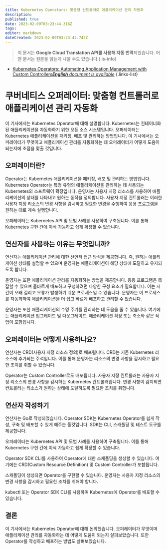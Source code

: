 ```yaml
---
title: Kubernetes Operators: 맞춤형 컨트롤러로 애플리케이션 관리 자동화
description: 
published: true
date: 2023-02-09T03:23:44.316Z
tags: 
editor: markdown
dateCreated: 2023-02-09T03:23:42.742Z
---
```


> 이 문서는 **Google Cloud Translation API를 사용해 자동 번역**되었습니다.
어떤 문서는 원문을 읽는게 나을 수도 있습니다.{.is-info}



- [Kubernetes Operators: Automating Application Management with Custom Controllers***English** document is available*](/en/Knowledge-base/Kubernetes/kubernetes-operators-automating-application-management-with-custom-controllers)
{.links-list}


# 쿠버네티스 오퍼레이터: 맞춤형 컨트롤러로 애플리케이션 관리 자동화

이 기사에서는 Kubernetes Operator에 대해 설명합니다. Kubernetes는 컨테이너화된 애플리케이션을 자동화하기 위한 오픈 소스 시스템입니다. 오퍼레이터는 Kubernetes 애플리케이션을 패키징, 배포 및 관리하는 방법입니다. 이 기사에서는 오퍼레이터가 무엇이고 애플리케이션 관리를 자동화하는 데 오퍼레이터가 어떻게 도움이 되는지에 초점을 맞출 것입니다.

## 오퍼레이터란?

Operator는 Kubernetes 애플리케이션을 패키징, 배포 및 관리하는 방법입니다. Kubernetes Operator는 특정 유형의 애플리케이션을 관리하는 데 사용되는 Kubernetes의 소프트웨어 확장입니다. 운영자는 사용자 지정 리소스를 사용하여 애플리케이션의 상태를 나타내고 원하는 동작을 정의합니다. 사용자 지정 컨트롤러는 이러한 사용자 지정 리소스의 변경 사항을 감시하고 필요한 변경을 수행하여 응용 프로그램을 원하는 대로 계속 실행합니다.

오퍼레이터는 Kubernetes API 및 모범 사례를 사용하여 구축됩니다. 이를 통해 Kubernetes 구현 간에 이식 가능하고 쉽게 확장할 수 있습니다.

## 연산자를 사용하는 이유는 무엇입니까?

연산자는 애플리케이션 관리에 대한 선언적 접근 방식을 제공합니다. 즉, 원하는 애플리케이션 상태를 설명할 수 있으며 운영자는 애플리케이션이 해당 상태에 도달하고 유지되도록 합니다.

운영자는 또한 애플리케이션 관리를 자동화하는 방법을 제공합니다. 응용 프로그램은 복잡할 수 있으며 올바르게 배포하고 구성하려면 다양한 구성 요소가 필요합니다. 이는 시간이 오래 걸리고 오류가 발생하기 쉬운 프로세스일 수 있습니다. 운영자는 이 프로세스를 자동화하여 애플리케이션을 더 쉽고 빠르게 배포하고 관리할 수 있습니다.

운영자는 또한 애플리케이션의 수명 주기를 관리하는 데 도움을 줄 수 있습니다. 여기에는 애플리케이션 업그레이드 및 다운그레이드, 애플리케이션 확장 또는 축소와 같은 작업이 포함됩니다.

## 오퍼레이터는 어떻게 사용하나요?

연산자는 CRD(사용자 지정 리소스 정의)로 배포됩니다. CRD는 기존 Kubernetes 리소스에 추가되는 주석입니다. 이를 통해 운영자는 리소스의 변경 사항을 감시하고 필요한 조치를 취할 수 있습니다.

Operator는 Custom Controller로도 배포됩니다. 사용자 지정 컨트롤러는 사용자 지정 리소스의 변경 사항을 감시하는 Kubernetes 컨트롤러입니다. 변경 사항이 감지되면 컨트롤러는 리소스가 원하는 상태에 도달하도록 필요한 조치를 취합니다.

## 연산자 작성하기

연산자는 Go로 작성되었습니다. Operator SDK는 Kubernetes Operator를 쉽게 작성, 구축 및 배포할 수 있게 해주는 툴킷입니다. SDK는 CLI, 스캐폴딩 및 테스트 도구를 제공합니다.

오퍼레이터는 Kubernetes API 및 모범 사례를 사용하여 구축됩니다. 이를 통해 Kubernetes 구현 간에 이식 가능하고 쉽게 확장할 수 있습니다.

Operator SDK CLI를 사용하여 Operator에 대한 스캐폴딩을 생성할 수 있습니다. 여기에는 CRD(Custom Resource Definition) 및 Custom Controller가 포함됩니다.

스캐폴딩이 생성되면 Operator를 구현할 수 있습니다. 운영자는 사용자 지정 리소스의 변경 사항을 감시하고 필요한 조치를 취해야 합니다.

kubectl 또는 Operator SDK CLI를 사용하여 Kubernetes에 Operator를 배포할 수 있습니다.

## 결론

이 기사에서는 Kubernetes Operator에 대해 논의했습니다. 오퍼레이터가 무엇이며 애플리케이션 관리를 자동화하는 데 어떻게 도움이 되는지 살펴보았습니다. 또한 Operator를 작성하고 배포하는 방법도 살펴보았습니다.